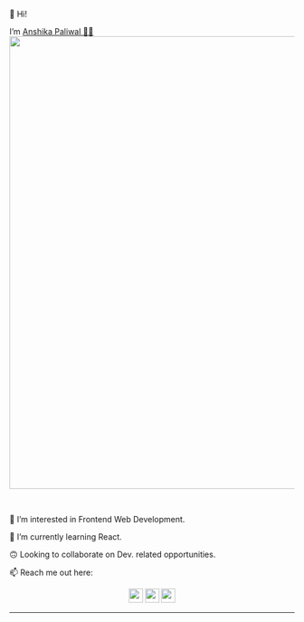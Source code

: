 👋 Hi!

I’m <a href="https://github.com/Anshika-Paliwal">Anshika Paliwal 👩‍💻</a>
<img src="https://media.giphy.com/media/L8K62iTDkzGX6/giphy.gif" width="800">

<br>

👀 I’m interested in Frontend Web Development.

🌱 I’m currently learning React.

🙃 Looking to collaborate on Dev. related opportunities.

📫 Reach me out here: 
<p align="center">
<a href="mailto:paliwal.anshika2028@gmail.com.com"><img src="https://img.shields.io/badge/Gmail-D14836?style=for-the-badge&logo=gmail&logoColor=white" height=25></a> 
<a href="https://www.linkedin.com/in/contactanshikapaliwal/"><img src="https://img.shields.io/badge/linkedin-%230077B5.svg?&style=for-the-badge&logo=linkedin&logoColor=white" height=25></a> 
<a href="https://twitter.com/AnshikaPaliwal4"><img src="https://img.shields.io/badge/twitter-%23E4405F.svg?&style=for-the-badge&logo=twitter&logoColor=white" height=25></a> 
</p>

<hr>

<!---
Anshika-Paliwal/Anshika-Paliwal is a ✨ special ✨ repository because its `README.md` (this file) appears on your GitHub profile.
You can click the Preview link to take a look at your changes.
--->
